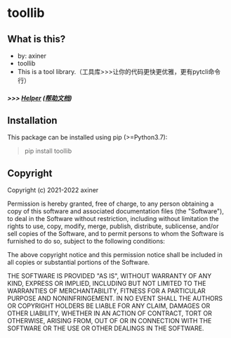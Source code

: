 # toollib

## What is this?
* by: axiner
* toollib
* This is a tool library.（工具库>>>让你的代码更快更优雅，更有pytcli命令行）

##### *>>> [Helper](http://htmlpreview.github.io/?https://github.com/atpuxiner/toollib/blob/main/docs/helper.html) ([帮助文档](https://blog.csdn.net/atpuxiner/article/details/122114364))*


## Installation
This package can be installed using pip (>=Python3.7):
> pip install toollib


## Copyright
Copyright (c) 2021-2022 axiner

Permission is hereby granted, free of charge, to any person obtaining a copy
of this software and associated documentation files (the "Software"), to deal
in the Software without restriction, including without limitation the rights
to use, copy, modify, merge, publish, distribute, sublicense, and/or sell
copies of the Software, and to permit persons to whom the Software is
furnished to do so, subject to the following conditions:

The above copyright notice and this permission notice shall be included in all
copies or substantial portions of the Software.

THE SOFTWARE IS PROVIDED "AS IS", WITHOUT WARRANTY OF ANY KIND, EXPRESS OR
IMPLIED, INCLUDING BUT NOT LIMITED TO THE WARRANTIES OF MERCHANTABILITY,
FITNESS FOR A PARTICULAR PURPOSE AND NONINFRINGEMENT. IN NO EVENT SHALL THE
AUTHORS OR COPYRIGHT HOLDERS BE LIABLE FOR ANY CLAIM, DAMAGES OR OTHER
LIABILITY, WHETHER IN AN ACTION OF CONTRACT, TORT OR OTHERWISE, ARISING FROM,
OUT OF OR IN CONNECTION WITH THE SOFTWARE OR THE USE OR OTHER DEALINGS IN THE
SOFTWARE.
